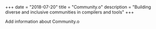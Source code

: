 +++
date = "2018-07-20"
title = "Community.o"
description = "Building diverse and inclusive communities in compilers and tools"
+++

Add information about Community.o

